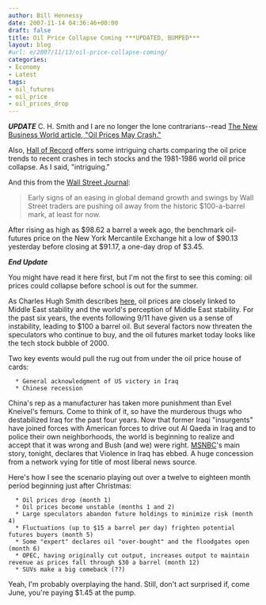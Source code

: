 ```yaml
---
author: Bill Hennessy
date: 2007-11-14 04:36:46+00:00
draft: false
title: Oil Price Collapse Coming ***UPDATED, BUMPED***
layout: blog
#url: e/2007/11/13/oil-price-collapse-coming/
categories:
- Economy
- Latest
tags:
- oil_futures
- oil_price
- oil_prices_drop
---
```


***UPDATE***  C. H. Smith and I are no longer the lone contrarians--read [The New Business World article, "Oil Prices May Crash."  ](https://thenewbusinessworld.blogspot.com/2007/11/oil-prices-may-crash.html)

Also, [Hall of Record](https://hallofrecord.blogspot.com/2007/11/oil-boom-or-bust.html) offers some intriguing charts comparing the oil price trends to recent crashes in tech stocks and the 1981-1986 world oil price collapse.  As I said, "intriguing."

And this from the [Wall Street Journal](https://online.wsj.com/article/SB119500496515792235.html?mod=hps_us_whats_news):


> Early signs of an easing in global demand growth and swings by Wall Street traders are pushing oil away from the historic $100-a-barrel mark, at least for now.

After rising as high as $98.62 a barrel a week ago, the benchmark oil-futures price on the New York Mercantile Exchange hit a low of $90.13 yesterday before closing at $91.17, a one-day drop of $3.45.


***End Update***

You might have read it here first, but I'm not the first to see this coming:  oil prices could collapse before school is out for the summer.

As Charles Hugh Smith describes [here](https://www.oftwominds.com/blogoct07/oil-collapse.html),  oil prices are closely linked to Middle East stability and the world's perception of Middle East stability.  For the past six years, the events following 9/11 have given us a sense of instability, leading to $100 a barrel oil.  But several factors now threaten the speculators who continue to buy, and the oil futures market today looks like the tech stock bubble of 2000.

Two key events would pull the rug out from under the oil price house of cards:



	  * General acknowledgment of US victory in Iraq
	  * Chinese recession

China's rep as a manufacturer has taken more punishment than Evel Kneivel's femurs.  Come to think of it, so have the murderous thugs who destabilized Iraq for the past four years.  Now that former Iraqi "insurgents" have joined forces with American forces to drive out Al Qaeda in Iraq and to police their own neighborhoods, the world is beginning to realize and accept that it was wrong and Bush (and we) were right.  [MSNBC](https://www.msnbc.msn.com/id/21739712/)'s main story, tonight, declares that Violence in Iraq has ebbed.  A huge concession from a network vying for title of most liberal news source.

Here's how I see the scenario playing out over a twelve to eighteen month period beginning just after Christmas:



	  * Oil prices drop (month 1)
	  * Oil prices become unstable (months 1 and 2)
	  * Large speculators abandon future holdings to minimize risk (month 4)
	  * Fluctuations (up to $15 a barrel per day) frighten potential futures buyers (month 5)
	  * Some "expert" declares oil "over-bought" and the floodgates open (month 6)
	  * OPEC, having originally cut output, increases output to maintain revenue as prices fall through $30 a barrel (month 12)
	  * SUVs make a big comeback (??)

Yeah, I'm probably overplaying the hand.   Still, don't act surprised if, come June, you're paying $1.45 at the pump.
